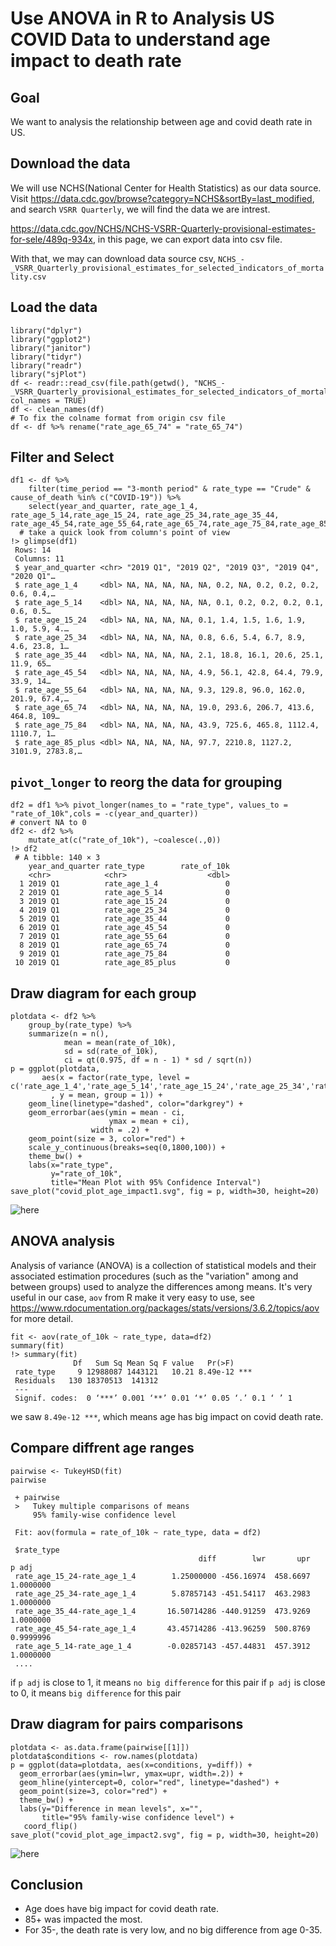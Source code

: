 # Use ANOVA in R to Analysis US COVID Data to understand age impact to death rate

## Goal

We want to analysis the relationship between age and covid death rate in US.
## Download the data

We will use NCHS(National Center for Health Statistics) as our data source.
Visit https://data.cdc.gov/browse?category=NCHS&sortBy=last_modified, and search ```VSRR Quarterly```, we will find the data we are intrest.

https://data.cdc.gov/NCHS/NCHS-VSRR-Quarterly-provisional-estimates-for-sele/489q-934x, in this page, we can export data into csv file.

With that, we may can download data source csv, ```NCHS_-_VSRR_Quarterly_provisional_estimates_for_selected_indicators_of_mortality.csv```

## Load the data

```
library("dplyr")
library("ggplot2")
library("janitor")
library("tidyr")
library("readr")
library("sjPlot")
df <- readr::read_csv(file.path(getwd(), "NCHS_-_VSRR_Quarterly_provisional_estimates_for_selected_indicators_of_mortality.csv"), col_names = TRUE)
df <- clean_names(df)
# To fix the colname format from origin csv file
df <- df %>% rename("rate_age_65_74" = "rate_65_74")
```

## Filter and Select

```
df1 <- df %>%
    filter(time_period == "3-month period" & rate_type == "Crude" & cause_of_death %in% c("COVID-19")) %>%
    select(year_and_quarter, rate_age_1_4, rate_age_5_14,rate_age_15_24, rate_age_25_34,rate_age_35_44, rate_age_45_54,rate_age_55_64,rate_age_65_74,rate_age_75_84,rate_age_85_plus)
  # take a quick look from column's point of view
!> glimpse(df1)
 Rows: 14
 Columns: 11
 $ year_and_quarter <chr> "2019 Q1", "2019 Q2", "2019 Q3", "2019 Q4", "2020 Q1"…
 $ rate_age_1_4     <dbl> NA, NA, NA, NA, NA, 0.2, NA, 0.2, 0.2, 0.2, 0.6, 0.4,…
 $ rate_age_5_14    <dbl> NA, NA, NA, NA, NA, 0.1, 0.2, 0.2, 0.2, 0.1, 0.6, 0.5…
 $ rate_age_15_24   <dbl> NA, NA, NA, NA, 0.1, 1.4, 1.5, 1.6, 1.9, 1.0, 5.9, 4.…
 $ rate_age_25_34   <dbl> NA, NA, NA, NA, 0.8, 6.6, 5.4, 6.7, 8.9, 4.6, 23.8, 1…
 $ rate_age_35_44   <dbl> NA, NA, NA, NA, 2.1, 18.8, 16.1, 20.6, 25.1, 11.9, 65…
 $ rate_age_45_54   <dbl> NA, NA, NA, NA, 4.9, 56.1, 42.8, 64.4, 79.9, 33.9, 14…
 $ rate_age_55_64   <dbl> NA, NA, NA, NA, 9.3, 129.8, 96.0, 162.0, 201.9, 67.4,…
 $ rate_age_65_74   <dbl> NA, NA, NA, NA, 19.0, 293.6, 206.7, 413.6, 464.8, 109…
 $ rate_age_75_84   <dbl> NA, NA, NA, NA, 43.9, 725.6, 465.8, 1112.4, 1110.7, 1…
 $ rate_age_85_plus <dbl> NA, NA, NA, NA, 97.7, 2210.8, 1127.2, 3101.9, 2783.8,…
```


## ```pivot_longer``` to reorg the data for grouping
```
df2 = df1 %>% pivot_longer(names_to = "rate_type", values_to = "rate_of_10k",cols = -c(year_and_quarter))
# convert NA to 0
df2 <- df2 %>%
    mutate_at(c("rate_of_10k"), ~coalesce(.,0))
!> df2
 # A tibble: 140 × 3
    year_and_quarter rate_type        rate_of_10k
    <chr>            <chr>                  <dbl>
  1 2019 Q1          rate_age_1_4               0
  2 2019 Q1          rate_age_5_14              0
  3 2019 Q1          rate_age_15_24             0
  4 2019 Q1          rate_age_25_34             0
  5 2019 Q1          rate_age_35_44             0
  6 2019 Q1          rate_age_45_54             0
  7 2019 Q1          rate_age_55_64             0
  8 2019 Q1          rate_age_65_74             0
  9 2019 Q1          rate_age_75_84             0
 10 2019 Q1          rate_age_85_plus           0	
```

## Draw diagram for each group

```
plotdata <- df2 %>%
    group_by(rate_type) %>%
    summarize(n = n(),
            mean = mean(rate_of_10k),
            sd = sd(rate_of_10k),
            ci = qt(0.975, df = n - 1) * sd / sqrt(n))
p = ggplot(plotdata,
       aes(x = factor(rate_type, level = c('rate_age_1_4','rate_age_5_14','rate_age_15_24','rate_age_25_34','rate_age_35_44','rate_age_45_54','rate_age_55_64','rate_age_65_74','rate_age_75_84','rate_age_85_plus'))
         , y = mean, group = 1)) +
    geom_line(linetype="dashed", color="darkgrey") +
    geom_errorbar(aes(ymin = mean - ci,
                      ymax = mean + ci),
                  width = .2) +
    geom_point(size = 3, color="red") +
    scale_y_continuous(breaks=seq(0,1800,100)) +
    theme_bw() +
    labs(x="rate_type",
         y="rate_of_10k",
         title="Mean Plot with 95% Confidence Interval")
save_plot("covid_plot_age_impact1.svg", fig = p, width=30, height=20)
```
![here](covid_plot_age_impact1.svg)


## ANOVA analysis
Analysis of variance (ANOVA) is a collection of statistical models and their associated estimation procedures (such as the "variation" among and between groups) used to analyze the differences among means.
It's very useful in our case, `aov` from R make it very easy to use, see https://www.rdocumentation.org/packages/stats/versions/3.6.2/topics/aov for more detail.


```
fit <- aov(rate_of_10k ~ rate_type, data=df2)
summary(fit)
!> summary(fit)
              Df   Sum Sq Mean Sq F value   Pr(>F)
 rate_type     9 12988087 1443121   10.21 8.49e-12 ***
 Residuals   130 18370513  141312
 ---
 Signif. codes:  0 ‘***’ 0.001 ‘**’ 0.01 ‘*’ 0.05 ‘.’ 0.1 ‘ ’ 1
```

we saw `8.49e-12 ***`, which means age has big impact on covid death rate.

## Compare diffrent age ranges
```
pairwise <- TukeyHSD(fit)
pairwise

 + pairwise
 >   Tukey multiple comparisons of means
     95% family-wise confidence level

 Fit: aov(formula = rate_of_10k ~ rate_type, data = df2)

 $rate_type
                                          diff        lwr       upr     p adj
 rate_age_15_24-rate_age_1_4        1.25000000 -456.16974  458.6697 1.0000000
 rate_age_25_34-rate_age_1_4        5.87857143 -451.54117  463.2983 1.0000000
 rate_age_35_44-rate_age_1_4       16.50714286 -440.91259  473.9269 1.0000000
 rate_age_45_54-rate_age_1_4       43.45714286 -413.96259  500.8769 0.9999996
 rate_age_5_14-rate_age_1_4        -0.02857143 -457.44831  457.3912 1.0000000
 ....
```

if `p adj` is close to 1, it means `no big difference` for this pair
if `p adj` is close to 0, it means `big difference` for this pair


## Draw diagram for pairs comparisons
```
plotdata <- as.data.frame(pairwise[[1]])
plotdata$conditions <- row.names(plotdata)
p = ggplot(data=plotdata, aes(x=conditions, y=diff)) +
  geom_errorbar(aes(ymin=lwr, ymax=upr, width=.2)) +
  geom_hline(yintercept=0, color="red", linetype="dashed") +
  geom_point(size=3, color="red") +
  theme_bw() +
  labs(y="Difference in mean levels", x="",
       title="95% family-wise confidence level") +
   coord_flip()
save_plot("covid_plot_age_impact2.svg", fig = p, width=30, height=20)
```

![here](covid_plot_age_impact2.svg)


## Conclusion

- Age does have big impact for covid death rate.
- 85+ was impacted the most.
- For 35-,  the death rate is very low, and no big difference from age 0-35.
